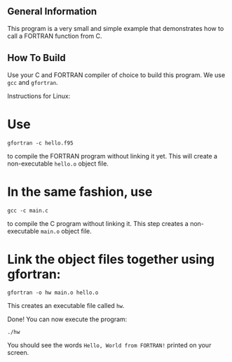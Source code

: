 General Information
-------------------

This program is a very small and simple example that demonstrates how to call a FORTRAN function 
from C.

How To Build
------------

Use your C and FORTRAN compiler of choice to build this program. We use `gcc` and `gfortran`.

Instructions for Linux:

# Use
```shell
gfortran -c hello.f95
```
to compile the FORTRAN program without linking it yet. This will create a non-executable
`hello.o` object file.

# In the same fashion, use
```shell
gcc -c main.c
```
to compile the C program without linking it. This step creates a non-executable `main.o`
object file.

# Link the object files together using gfortran:
```shell
gfortran -o hw main.o hello.o
```
This creates an executable file called `hw`.

Done! You can now execute the program:
```shell
./hw
```
You should see the words `Hello, World from FORTRAN!` printed on your screen.
